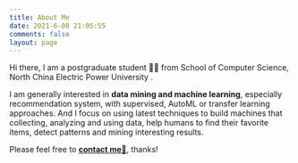 ```yaml
---
title: About Me
date: 2021-6-08 21:05:55
comments: false
layout: page
---
```

Hi there, I am a postgraduate student 👨‍🎓 from School of Computer Science,  North China Electric Power University .

I am generally interested in **data mining and machine learning**, especially recommendation system, with supervised, AutoML or transfer learning approaches. And I focus on using latest techniques to build machines that collecting, analyzing and using data, help humans to find their favorite items, detect patterns and mining interesting results.

Please feel free to **[contact me📧](z_ss101@163.com)**, thanks!